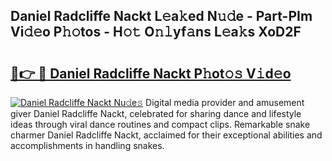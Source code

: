 ## Daniel Radcliffe Nackt L𝚎a𝚔ed N𝚞𝚍e - Part-PIm Vi𝚍𝚎o P𝚑𝚘tos - H𝚘𝚝 O𝚗𝚕yf𝚊ns L𝚎a𝚔s XoD2F

# <h2><a href="http://kf4snt.oniu.top/?m=Daniel+Radcliffe+Nackt">🔗👉 🔴 Daniel Radcliffe Nackt P𝚑ot𝚘𝚜 V𝚒d𝚎o</a></h2>

[![Daniel Radcliffe Nackt Nu𝚍e𝚜](https://i.imgur.com/0qMVB7G.gif)](http://kf4snt.oniu.top/?m=Daniel+Radcliffe+Nackt)
Digital media provider and amusement giver Daniel Radcliffe Nackt, celebrated for sharing dance and lifestyle ideas through viral dance routines and compact clips. Remarkable snake charmer Daniel Radcliffe Nackt, acclaimed for their exceptional abilities and accomplishments in handling snakes.  
